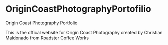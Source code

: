 # OriginCoastPhotographyPortofilio
Origin Coast Photography Portfolio

This is the offical website for Origin Coast Photography created by Christian Maldonado from Roadster Coffee Works
